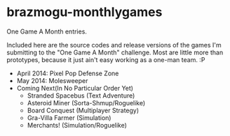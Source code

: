 brazmogu-monthlygames
=====================

One Game A Month entries.

Included here are the source codes and release versions of the games I'm submitting to the "One Game A Month" challenge. Most are little more than prototypes, because it just ain't easy working as a one-man team. :P

* April 2014: Pixel Pop Defense Zone
* May 2014: Molesweeper
* Coming Next(In No Particular Order Yet)
  * Stranded Spacebus (Text Adventure)
  * Asteroid Miner (Sorta-Shmup/Roguelike)
  * Board Conquest (Multiplayer Strategy)
  * Gra-Villa Farmer (Simulation)
  * Merchants! (Simulation/Roguelike)
